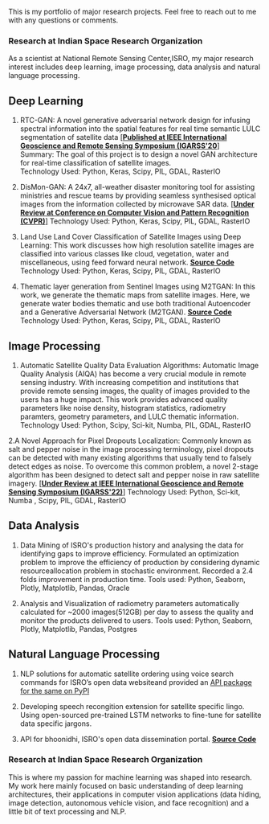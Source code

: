 This is my portfolio of major research projects. Feel free to reach out to me with any questions or comments. 


### Research at Indian Space Research Organization
As a scientist at National Remote Sensing Center,ISRO, my major research interest includes deep learning, image processing, data analysis and natural language processing.
## Deep Learning
1. RTC-GAN: A novel generative adversarial network design for infusing spectral information into the spatial features for real time semantic LULC segmentation of satellite data [[**Published at IEEE International Geoscience and Remote Sensing Symposium (IGARSS'20**]](https://ieeexplore.ieee.org/document/9323363)  
Summary: The goal of this project is to design a novel GAN architecture for real-time classification of satellite images.   
Technology Used: Python, Keras, Scipy, PIL, GDAL, RasterIO

2. DisMon-GAN: A 24x7, all-weather disaster monitoring tool for assisting ministries and rescue teams by providing seamless synthesised optical images from the information collected by microwave SAR data. [[**Under Review at Conference on Computer Vision and Pattern Recognition (CVPR)**]](https://cvpr2022.thecvf.com/)
Technology Used: Python, Keras, Scipy, PIL, GDAL, RasterIO

3. Land Use Land Cover Classification of Satellite Images using Deep Learning: This work discusses how high resolution satellite images are classified into various classes like cloud, vegetation, water and miscellaneous, using feed forward neural network. [**Source Code**](https://github.com/RohitGandikota/Land-Use-Land-Cover-Classification-of-Satellite-Images-using-Deep-Learning)
Technology Used: Python, Keras, Scipy, PIL, GDAL, RasterIO

4. Thematic layer generation from Sentinel Images using M2TGAN: In this work, we generate the thematic maps from satellite images. Here, we generate water bodies thematic and use both traditional Autoencoder and a Generative Adversarial Network (M2TGAN). [**Source Code**](https://github.com/RohitGandikota/Satellite-Images-to-thematic-maps-using-Generative-Adversarial-Networks.)
Technology Used: Python, Keras, Scipy, PIL, GDAL, RasterIO

## Image Processing
1. Automatic Satellite Quality Data Evaluation Algorithms: Automatic Image Quality Analysis (AIQA) has become a very crucial module in remote sensing industry. With increasing competition and institutions that provide remote sensing images, the quality of images provided to the users has a huge impact. This work provides advanced quality parameters like noise density, histogram statistics, radiometry paramters, geometry parameters, and LULC thematic information. 
Technology Used: Python, Scipy, Sci-kit, Numba, PIL, GDAL, RasterIO

2.A Novel Approach for Pixel Dropouts Localization: Commonly known as salt and pepper noise in the image processing terminology, pixel dropouts can be detected with many existing algorithms that usually tend to falsely detect edges as noise. To overcome this common problem, a novel 2-stage algorithm has been designed to detect salt and pepper noise in raw satellite imagery. [[**Under Review at IEEE International Geoscience and Remote Sensing Symposium (IGARSS'22)**]](https://www.igarss2022.org/)
Technology Used: Python, Sci-kit, Numba , Scipy, PIL, GDAL, RasterIO

## Data Analysis
1. Data Mining of ISRO's production history and analysing the data for identifying gaps to improve efficiency. Formulated an optimization problem to improve the efficiency of production by considering dynamic resourceallocation problem in stochastic environment.  Recorded a 2.4 folds improvement in production time.
Tools used: Python, Seaborn, Plotly, Matplotlib, Pandas, Oracle 

2. Analysis and Visualization of radiometry parameters automatically calculated for ~2000 images(512GB) per day to assess the quality and monitor the products delivered to users. 
Tools used: Python, Seaborn, Plotly, Matplotlib, Pandas, Postgres 

## Natural Language Processing 
1. NLP solutions for automatic satellite ordering using voice search commands for ISRO’s open data websiteand provided an [API package for the same on PyPI](https://pypi.org/project/bhoonidhi/)

2. Developing speech recongition extension for satellite specific lingo. Using open-sourced pre-trained LSTM networks to fine-tune for satellite data specific jargons. 

3. API for bhoonidhi, ISRO's open data dissemination portal. [**Source Code**](https://github.com/RohitGandikota/BhoonidhiAPI)

### Research at Indian Space Research Organization
This is where my passion for machine learning was shaped into research. My work here mainly focused on basic understanding of deep learning architectures, their applications in computer vision applications (data hiding, image detection, autonomous vehicle vision, and face recognition) and a little bit of text processing and NLP.
 
